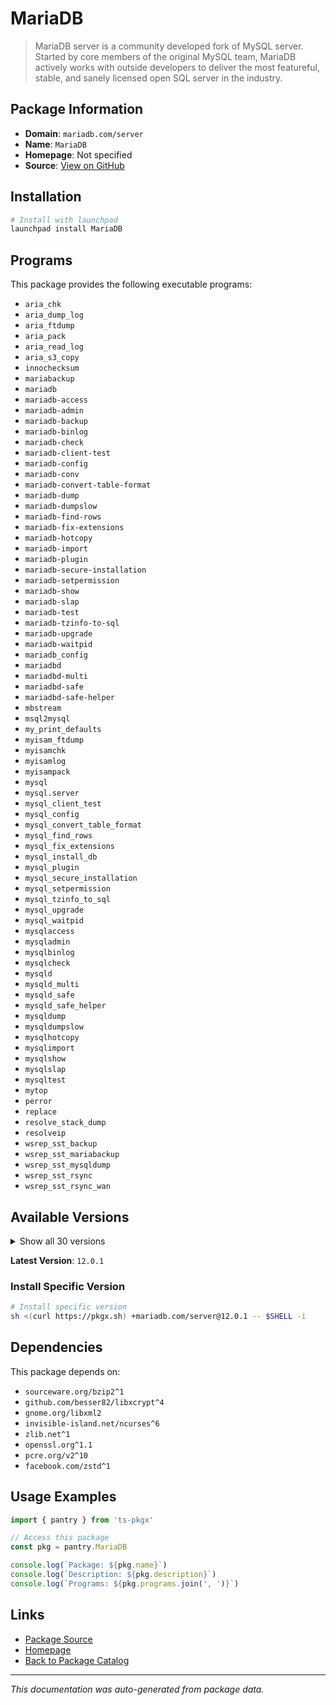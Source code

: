 # MariaDB

> MariaDB server is a community developed fork of MySQL server. Started by core members of the original MySQL team, MariaDB actively works with outside developers to deliver the most featureful, stable, and sanely licensed open SQL server in the industry.

## Package Information

- **Domain**: `mariadb.com/server`
- **Name**: `MariaDB`
- **Homepage**: Not specified
- **Source**: [View on GitHub](https://github.com/pkgxdev/pantry/tree/main/projects/mariadb.com/server/package.yml)

## Installation

```bash
# Install with launchpad
launchpad install MariaDB
```

## Programs

This package provides the following executable programs:

- `aria_chk`
- `aria_dump_log`
- `aria_ftdump`
- `aria_pack`
- `aria_read_log`
- `aria_s3_copy`
- `innochecksum`
- `mariabackup`
- `mariadb`
- `mariadb-access`
- `mariadb-admin`
- `mariadb-backup`
- `mariadb-binlog`
- `mariadb-check`
- `mariadb-client-test`
- `mariadb-config`
- `mariadb-conv`
- `mariadb-convert-table-format`
- `mariadb-dump`
- `mariadb-dumpslow`
- `mariadb-find-rows`
- `mariadb-fix-extensions`
- `mariadb-hotcopy`
- `mariadb-import`
- `mariadb-plugin`
- `mariadb-secure-installation`
- `mariadb-setpermission`
- `mariadb-show`
- `mariadb-slap`
- `mariadb-test`
- `mariadb-tzinfo-to-sql`
- `mariadb-upgrade`
- `mariadb-waitpid`
- `mariadb_config`
- `mariadbd`
- `mariadbd-multi`
- `mariadbd-safe`
- `mariadbd-safe-helper`
- `mbstream`
- `msql2mysql`
- `my_print_defaults`
- `myisam_ftdump`
- `myisamchk`
- `myisamlog`
- `myisampack`
- `mysql`
- `mysql.server`
- `mysql_client_test`
- `mysql_config`
- `mysql_convert_table_format`
- `mysql_find_rows`
- `mysql_fix_extensions`
- `mysql_install_db`
- `mysql_plugin`
- `mysql_secure_installation`
- `mysql_setpermission`
- `mysql_tzinfo_to_sql`
- `mysql_upgrade`
- `mysql_waitpid`
- `mysqlaccess`
- `mysqladmin`
- `mysqlbinlog`
- `mysqlcheck`
- `mysqld`
- `mysqld_multi`
- `mysqld_safe`
- `mysqld_safe_helper`
- `mysqldump`
- `mysqldumpslow`
- `mysqlhotcopy`
- `mysqlimport`
- `mysqlshow`
- `mysqlslap`
- `mysqltest`
- `mytop`
- `perror`
- `replace`
- `resolve_stack_dump`
- `resolveip`
- `wsrep_sst_backup`
- `wsrep_sst_mariabackup`
- `wsrep_sst_mysqldump`
- `wsrep_sst_rsync`
- `wsrep_sst_rsync_wan`

## Available Versions

<details>
<summary>Show all 30 versions</summary>

- `12.0.1`, `11.8.3`, `11.8.2`, `11.8.1`, `11.8.0`
- `11.7.2`, `11.7.1`, `11.6.2`, `11.6.1`, `11.5.2`
- `11.5.1`, `11.4.8`, `11.4.7`, `11.4.6`, `11.4.5`
- `11.4.2`, `11.4.1`, `11.3.2`, `11.3.1`, `11.2.2`
- `11.2.1`, `10.11.14`, `10.11.13`, `10.11.12`, `10.11.11`
- `10.6.23`, `10.6.22`, `10.6.21`, `10.5.29`, `10.5.28`

</details>

**Latest Version**: `12.0.1`

### Install Specific Version

```bash
# Install specific version
sh <(curl https://pkgx.sh) +mariadb.com/server@12.0.1 -- $SHELL -i
```

## Dependencies

This package depends on:

- `sourceware.org/bzip2^1`
- `github.com/besser82/libxcrypt^4`
- `gnome.org/libxml2`
- `invisible-island.net/ncurses^6`
- `zlib.net^1`
- `openssl.org^1.1`
- `pcre.org/v2^10`
- `facebook.com/zstd^1`

## Usage Examples

```typescript
import { pantry } from 'ts-pkgx'

// Access this package
const pkg = pantry.MariaDB

console.log(`Package: ${pkg.name}`)
console.log(`Description: ${pkg.description}`)
console.log(`Programs: ${pkg.programs.join(', ')}`)
```

## Links

- [Package Source](https://github.com/pkgxdev/pantry/tree/main/projects/mariadb.com/server/package.yml)
- [Homepage](#)
- [Back to Package Catalog](../../../package-catalog.md)

---

*This documentation was auto-generated from package data.*
